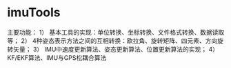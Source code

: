 # imuTools
主要功能：
1） 基本工具的实现：单位转换、坐标转换、文件格式转换、数据读取等；
2） 4种姿态表示方法之间的互相转换：欧拉角、旋转矩阵、四元素、方向旋转矢量；
3） IMU中速度更新算法、姿态更新算法、位置更新算法的实现；
4） KF/EKF算法、IMU与GPS松耦合算法
